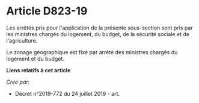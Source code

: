 # Article D823-19

Les arrêtés pris pour l'application de la présente sous-section sont pris par les ministres chargés du logement, du budget,
de la sécurité sociale et de l'agriculture.

Le zonage géographique est fixé par arrêté des ministres chargés du logement et du budget.

**Liens relatifs à cet article**

_Créé par_:

  - Décret n°2019-772 du 24 juillet 2019 - art.
